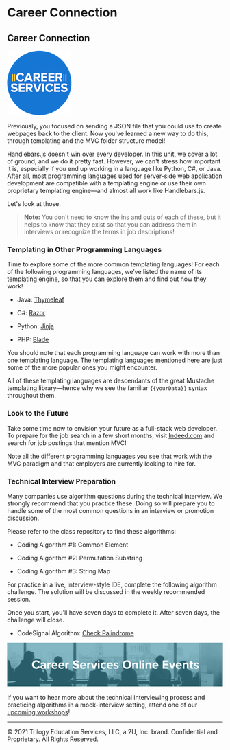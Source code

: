 # Career Connection

## Career Connection

![Career Services logo](./assets/cs_logo.png#right)

Previously, you focused on sending a JSON file that you could use to create webpages back to the client. Now you've learned a new way to do this, through templating and the MVC folder structure model!

Handlebars.js doesn't win over every developer. In this unit, we cover a lot of ground, and we do it pretty fast. However, we can't stress how important it is, especially if you end up working in a language like Python, C#, or Java. After all, most programming languages used for server-side web application development are compatible with a templating engine or use their own proprietary templating engine&mdash;and almost all work like Handlebars.js.

Let's look at those.

> **Note:** You don't need to know the ins and outs of each of these, but it helps to know that they exist so that you can address them in interviews or recognize the terms in job descriptions!

### Templating in Other Programming Languages

Time to explore some of the more common templating languages! For each of the following programming languages, we’ve listed the name of its templating engine, so that you can explore them and find out how they work!

* Java: [Thymeleaf](https://www.thymeleaf.org/)

* C#: [Razor](https://docs.microsoft.com/en-us/aspnet/core/razor-pages/?view=aspnetcore-3.1&tabs=visual-studio)

* Python: [Jinja](https://jinja.palletsprojects.com/en/2.11.x/)

* PHP: [Blade](https://laravel.com/docs/7.x/blade)

You should note that each programming language can work with more than one templating language. The templating languages mentioned here are just some of the more popular ones you might encounter.

All of these templating languages are descendants of the great Mustache templating library&mdash;hence why we see the familiar `{{yourData}}` syntax throughout them.

### Look to the Future

Take some time now to envision your future as a full-stack web developer. To prepare for the job search in a few short months, visit [Indeed.com](https://www.indeed.com/jobs) and search for job postings that mention MVC!

Note all the different programming languages you see that work with the MVC paradigm and that employers are currently looking to hire for.

### Technical Interview Preparation

Many companies use algorithm questions during the technical interview. We strongly recommend that you practice these. Doing so will prepare you to handle some of the most common questions in an interview or promotion discussion.

Please refer to the class repository to find these algorithms:

- Coding Algorithm #1: Common Element

- Coding Algorithm #2: Permutation Substring

- Coding Algorithm #3: String Map

For practice in a live, interview-style IDE, complete the following algorithm challenge. The solution will be discussed in the weekly recommended session.

Once you start, you'll have seven days to complete it. After seven days, the challenge will close.

- CodeSignal Algorithm: [Check Palindrome](https://app.codesignal.com/public-test/zE2ktiq86xwEnMov2/bY2xgpYL4NGKoE)

![Online events logo](./assets/online-events.png)

If you want to hear more about the technical interviewing process and practicing algorithms in a mock-interview setting, attend one of our [upcoming workshops](https://careerservicesonlineevents.splashthat.com/)!

---

© 2021 Trilogy Education Services, LLC, a 2U, Inc. brand. Confidential and Proprietary. All Rights Reserved.